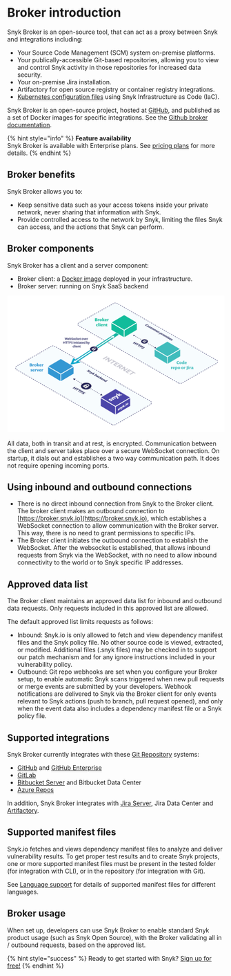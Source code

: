 # Broker introduction

Snyk Broker is an open-source tool, that can act as a proxy between Snyk and integrations including:

* Your Source Code Management \(SCM\) system on-premise platforms.
* Your publically-accessible Git-based repositories, allowing you to view and control Snyk activity in those repositories for increased data security.
* Your on-premise Jira installation.
* Artifactory for open source registry or container registry integrations.
* [Kubernetes configuration files](snyk-infrastructure-as-code/scan-kubernetes-configuration-files/detecting-kubernetes-configuration-files-using-a-broker/) using Snyk Infrastructure as Code \(IaC\).

Snyk Broker is an open-source project, hosted at [GitHub](https://github.com/snyk/broker), and published as a set of Docker images for specific integrations. See the [Github broker documentation](https://github.com/snyk/broker/blob/master/README.md).

{% hint style="info" %}
**Feature availability**  
Snyk Broker is available with Enterprise plans. See [pricing plans](https://snyk.io/plans/) for more details.
{% endhint %}

## Broker benefits

Snyk Broker allows you to:

* Keep sensitive data such as your access tokens inside your private network, never sharing that information with Snyk.
* Provide controlled access to the network by Snyk, limiting the files Snyk can access, and the actions that Snyk can perform.

## Broker components

Snyk Broker has a client and a server component:

* Broker client: a [Docker image](https://hub.docker.com/r/snyk/broker/) deployed in your infrastructure.
* Broker server: running on Snyk SaaS backend

![](../../.gitbook/assets/image2-4-.png/)

All data, both in transit and at rest, is encrypted. Communication between the client and server takes place over a secure WebSocket connection. On startup, it dials out and establishes a two way communication path. It does not require opening incoming ports.

## Using inbound and outbound connections

* There is no direct inbound connection from Snyk to the Broker client. The broker client makes an outbound connection to [https://broker.snyk.io](https://broker.snyk.io), which establishes a WebSocket connection to allow communication with the Broker server. This way, there is no need to grant permissions to specific IPs.
* The Broker client initiates the outbound connection to establish the WebSocket. After the websocket is established, that allows inbound requests from Snyk via the WebSocket, with no need to allow inbound connectivity to the world or to Snyk specific IP addresses.

## **Approved data list**

The Broker client maintains an approved data list for inbound and outbound data requests. Only requests included in this approved list are allowed.

The default approved list limits requests as follows:

* Inbound: Snyk.io is only allowed to fetch and view dependency manifest files and the Snyk policy file. No other source code is viewed, extracted, or modified. Additional files \(.snyk files\) may be checked in to support our patch mechanism and for any ignore instructions included in your vulnerability policy.
* Outbound: Git repo webhooks are set when you configure your Broker setup, to enable automatic Snyk scans triggered when new pull requests or merge events are submitted by your developers. Webhook notifications are delivered to Snyk via the Broker client for only events relevant to Snyk actions \(push to branch, pull request opened\), and only when the event data also includes a dependency manifest file or a Snyk policy file.

## **Supported integrations**

Snyk Broker currently integrates with these [Git Repository](https://support.snyk.io/hc/en-us/sections/360001138098-Git-repository-SCM-integrations/) systems:

* [GitHub](integrations/git-repository-scm-integrations/github-integration/) and [GitHub Enterprise](integrations/git-repository-scm-integrations/github-enterprise-integration/)
* [GitLab](integrations/git-repository-scm-integrations/gitlab-integration/)
* [Bitbucket Server](https://support.snyk.io/hc/en-us/articles/360004002218-Bitbucket-Server-integration/) and Bitbucket Data Center
* [Azure Repos](integrations/git-repository-scm-integrations/azure-repos-integration/)

In addition, Snyk Broker integrates with [Jira Server](integrations/notifications-ticketing-system-integrations/jira), Jira Data Center and [Artifactory](integrations/private-registry-integrations/artifactory-registry-setup).

## **Supported manifest files**

Snyk.io fetches and views dependency manifest files to analyze and deliver vulnerability results. To get proper test results and to create Snyk projects, one or more supported manifest files must be present in the tested folder \(for integration with CLI\), or in the repository \(for integration with Git\).

See [Language support](https://support.snyk.io/hc/en-us/categories/360000456257-Language-support/) for details of supported manifest files for different languages.

## **Broker usage**

When set up, developers can use Snyk Broker to enable standard Snyk product usage \(such as Snyk Open Source\), with the Broker validating all in / outbound requests, based on the approved list.

{% hint style="success" %}
Ready to get started with Snyk? [Sign up for free!](https://snyk.io/login?cta=sign-up&loc=footer&page=support_docs_page/)
{% endhint %}

